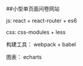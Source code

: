 ##小型单页面问卷网站

js: react + react-router + es6

css: css-modules + less

构建工具： webpack + babel

图表： echarts
